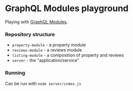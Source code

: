 
# GraphQL Modules playground

Playing with [GraphQL Modules](https://graphql-modules.com).

### Repository structure

- `property-module` - a property module
- `reviews-module` - a reviews module
- `listing-module` - a composition of property and reviews
- `server` - the "application/service"

### Running

Can be run with `node server/index.js`